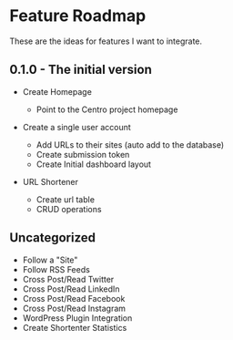 
# Feature Roadmap

These are the ideas for features I want to integrate.

## 0.1.0 - The initial version

* Create Homepage
    - Point to the Centro project homepage

* Create a single user account
    - Add URLs to their sites (auto add to the database)
    - Create submission token
    - Create Initial dashboard layout
    
* URL Shortener 
    - Create url table
    - CRUD operations


## Uncategorized

* Follow a "Site" 
* Follow RSS Feeds
* Cross Post/Read Twitter
* Cross Post/Read LinkedIn
* Cross Post/Read Facebook
* Cross Post/Read Instagram
* WordPress Plugin Integration 
* Create Shortenter Statistics





